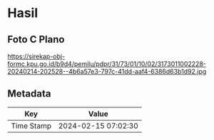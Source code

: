 # Hasil

## Foto C Plano

https://sirekap-obj-formc.kpu.go.id/b9d4/pemilu/pdpr/31/73/01/10/02/3173011002228-20240214-202528--4b6a57e3-797c-41dd-aaf4-6386d63b1d92.jpg


## Metadata

| Key        | Value               |
| ---------- | ------------------- |
| Time Stamp | 2024-02-15 07:02:30 |



